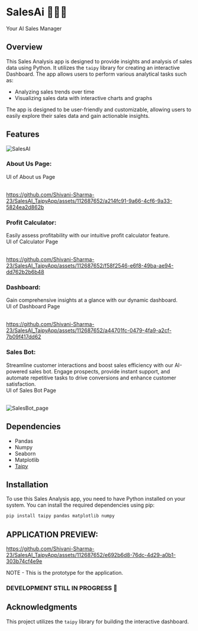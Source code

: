 # SalesAi 🤖🧑‍💼
Your AI Sales Manager


## Overview
This Sales Analysis app is designed to provide insights and analysis of sales data using Python. It utilizes the `taipy` library for creating an interactive Dashboard. The app allows users to perform various analytical tasks such as:

- Analyzing sales trends over time
- Visualizing sales data with interactive charts and graphs

The app is designed to be user-friendly and customizable, allowing users to easily explore their sales data and gain actionable insights.

## Features

![SalesAI](https://github.com/Shivani-Sharma-23/SalesAI_TaipyApp/assets/112687652/b10a8b75-face-4d70-b88b-5e166e2f3301)
### About Us Page:
UI of About us Page <br/>
<br/>

https://github.com/Shivani-Sharma-23/SalesAI_TaipyApp/assets/112687652/a214fc91-9a66-4cf6-9a33-5824ea2d862b


### Profit Calculator:
Easily assess profitability with our intuitive profit calculator feature.<br/>
  UI of Calculator Page <br/>
<br/>


https://github.com/Shivani-Sharma-23/SalesAI_TaipyApp/assets/112687652/f58f2546-e6f8-49ba-ae94-dd762b2b6b48


### Dashboard:
Gain comprehensive insights at a glance with our dynamic dashboard.<br/>
UI of Dashboard Page <br/>
<br/>


https://github.com/Shivani-Sharma-23/SalesAI_TaipyApp/assets/112687652/a44701fc-0479-4fa9-a2cf-7b09f417dd62


### Sales Bot:
Streamline customer interactions and boost sales efficiency with our AI-powered sales bot. Engage prospects, provide instant support, and automate repetitive tasks to drive conversions and enhance customer satisfaction.<br/>
UI of Sales Bot Page <br/>
<br/>

![SalesBot_page](https://github.com/Shivani-Sharma-23/SalesAI_TaipyApp/assets/112687652/d27043cd-c8ba-4f0a-84ff-9ef4ee30c02d)


## Dependencies

- Pandas
- Numpy
- Seaborn
- Matplotlib
-  [Taipy](https://www.taipy.io/)
## Installation

To use this Sales Analysis app, you need to have Python installed on your system. You can install the required dependencies using pip:

```bash
pip install taipy pandas matplotlib numpy
```
## APPLICATION PREVIEW:
https://github.com/Shivani-Sharma-23/SalesAI_TaipyApp/assets/112687652/e692b6d8-76dc-4d29-a0b1-303b74cf4e9e

NOTE - This is the prototype for the application.
### DEVELOPMENT STILL IN PROGRESS 🦾

## Acknowledgments

This project utilizes the `taipy` library for building the interactive dashboard.
